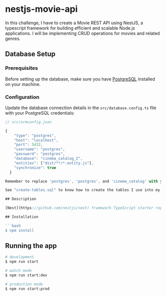 # nestjs-movie-api
In this challenge, I have to create a Movie REST API using NestJS, a typescript framework for building efficient and scalable Node.js applications. I will be implementing CRUD operations for movies and related genres.

## Database Setup

### Prerequisites
Before setting up the database, make sure you have [PostgreSQL](https://www.postgresql.org/) installed on your machine.

### Configuration
Update the database connection details in the `src/database.config.ts` file with your PostgreSQL credentials:

```typescript
// src/ormconfig.json

{
    "type": "postgres",
    "host": "localhost",
    "port": 5432,
    "username": "postgres",
    "password": "postgres",
    "database": "cinema_catalog_2",
    "entities": ["dist/**/*.entity.js"],
    "synchronize": true
  }

Remember to replace 'postgres', 'postgres', and 'cinema_catalog' with your actual PostgreSQL credentials. Feel free to adapt the commands based on the structure and specific requirements of your project. Let us know if you need further customization or clarification!

See "create-tables.sql" to know how to create the tables I use into my application

## Description

[Nest](https://github.com/nestjs/nest) framework TypeScript starter repository.

## Installation

```bash
$ npm install
```

## Running the app

```bash
# development
$ npm run start

# watch mode
$ npm run start:dev

# production mode
$ npm run start:prod
```
